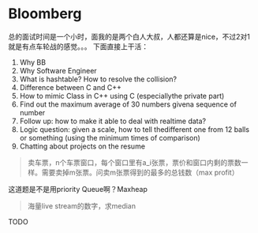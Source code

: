 # Bloomberg

总的面试时间是一个小时，面我的是两个白人大叔，人都还算是nice，不过2对1就是有点车轮战的感觉。。。 下面直接上干活：

1. Why BB
2. Why Software Engineer
3. What is hashtable? How to resolve the collision?
4. Difference between C and C++
5. How to mimic Class in C++ using C (especiallythe private part)
6. Find out the maximum average of 30 numbers givena sequence of number
7. Follow up: how to make it able to deal with realtime data?
8. Logic question: given a scale, how to tell thedifferent one from 12 balls or something (using the minimum times of comparison)
9. Chatting about projects on the resume

> 卖车票，n个车票窗口，每个窗口里有a_i张票，票价和窗口内剩的票数一样。需要卖掉m张票。问卖m张票得到的最多的总钱数（max profit）

这道题是不是用priority Queue啊？Maxheap


> 海量live stream的数字，求median

TODO
